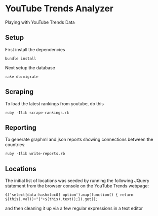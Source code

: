 YouTube Trends Analyzer
=======================

Playing with YouTube Trends Data

Setup
-----

First install the dependencies
```
bundle install
```

Next setup the database
```
rake db:migrate
```

Scraping
--------

To load the latest rankings from youtube, do this
```
ruby -Ilib scrape-rankings.rb
```

Reporting
---------

To generate graphml and json reports showing connections between the countries:
```
ruby -Ilib write-reports.rb
```

Locations
---------

The initial list of locations was seeded by running the following JQuery statement 
from the browser console on the YouTube Trends webpage:
```
$('select[data-hash=loc0] option').map(function() { return $(this).val()+"|"+$(this).text();}).get();
```
and then cleaning it up via a few regular expressions in a text editor